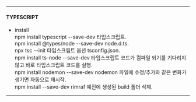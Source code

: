 - - -
#### TYPESCRIPT
* install   
npm install typescript --save-dev 타입스크립트.  
npm install @types/node --save-dev node.d.ts.  
npx tsc --init 타입스크립트 옵션 tsconfig.json.  
npm install ts-node --save-dev 타입스크립트 코드가 컴파일 되기를 기다리지 않고 바로 타입스크립트 코드를 실행.  
npm install nodemon --save-dev nodemon 파일에 수정/추가와 같은 변화가 생기면 자동으로 재시작.  
npm install --save-dev rimraf 예전에 생성된 build 폴더 삭제.  
- - -
